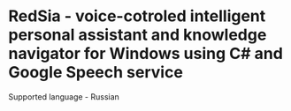 # RedSia -  voice-cotroled intelligent personal assistant and knowledge navigator for Windows using C# and Google Speech service
Supported language - Russian

